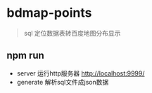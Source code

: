# bdmap-points
> sql 定位数据表转百度地图分布显示

## npm run 

- server 运行http服务器 [http://localhost:9999/](http://localhost:9999/)
- generate 解析sql文件成json数据